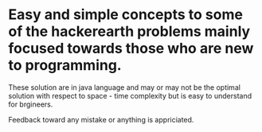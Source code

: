 # Easy and simple concepts to some of the hackerearth problems mainly focused towards those who are new to programming.
These solution are in java language and may or may not be the optimal solution with respect to space - time complexity but is easy to understand for brgineers.

Feedback toward any mistake or anything is appriciated.
